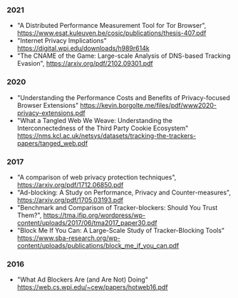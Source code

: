 ### 2021

* "A Distributed Performance Measurement Tool for Tor Browser", https://www.esat.kuleuven.be/cosic/publications/thesis-407.pdf
* "Internet Privacy Implications" https://digital.wpi.edu/downloads/h989r614k
* "The CNAME of the Game: Large-scale Analysis of DNS-based Tracking Evasion", https://arxiv.org/pdf/2102.09301.pdf

### 2020

* "Understanding the Performance Costs and Benefits of Privacy-focused Browser Extensions" https://kevin.borgolte.me/files/pdf/www2020-privacy-extensions.pdf
* "What a Tangled Web We Weave: Understanding the Interconnectedness of the Third Party Cookie Ecosystem" https://nms.kcl.ac.uk/netsys/datasets/tracking-the-trackers-papers/tanged_web.pdf

### 2017

* "A comparison of web privacy protection techniques", https://arxiv.org/pdf/1712.06850.pdf
* "Ad-blocking: A Study on Performance, Privacy and Counter-measures", https://arxiv.org/pdf/1705.03193.pdf
* "Benchmark and Comparison of Tracker-blockers: Should You Trust Them?", https://tma.ifip.org/wordpress/wp-content/uploads/2017/06/tma2017_paper30.pdf
* "Block Me If You Can: A Large-Scale Study of Tracker-Blocking Tools" https://www.sba-research.org/wp-content/uploads/publications/block_me_if_you_can.pdf

### 2016

* "What Ad Blockers Are (and Are Not) Doing" https://web.cs.wpi.edu/~cew/papers/hotweb16.pdf